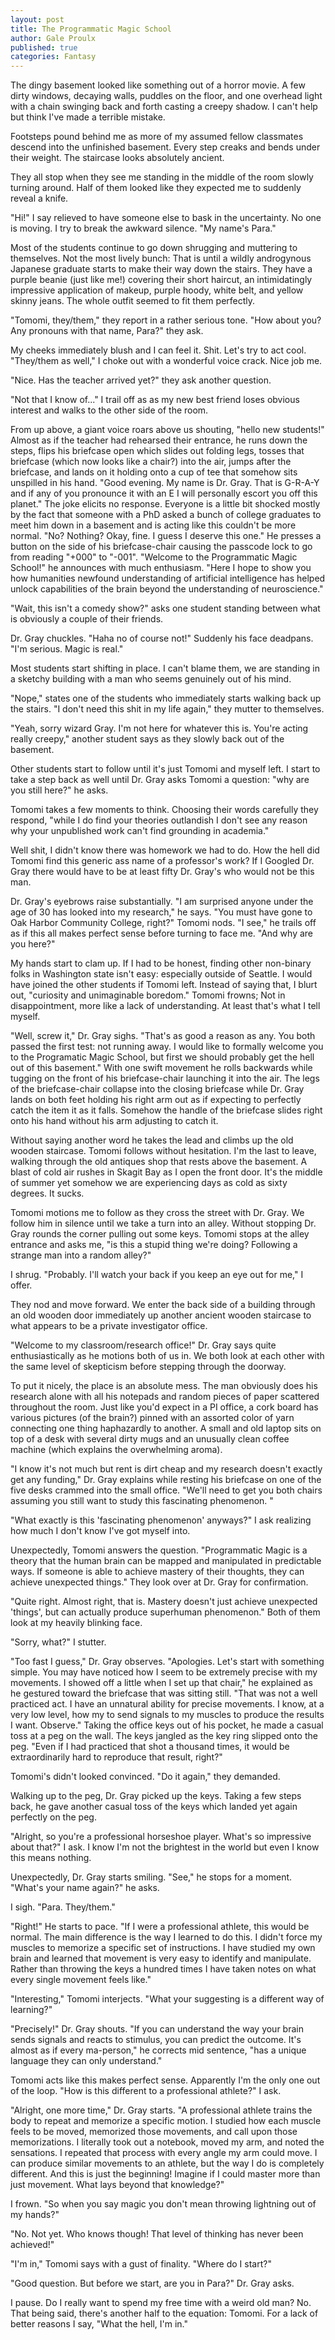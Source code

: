 ```yaml
---
layout: post
title: The Programmatic Magic School
author: Gale Proulx
published: true
categories: Fantasy
---
```


The dingy basement looked like something out of a horror movie. A few dirty windows, decaying walls, puddles on the floor, and one overhead light with a chain swinging back and forth casting a creepy shadow. I can't help but think I've made a terrible mistake.

Footsteps pound behind me as more of my assumed fellow classmates descend into the unfinished basement. Every step creaks and bends under their weight. The staircase looks absolutely ancient.

They all stop when they see me standing in the middle of the room slowly turning around. Half of them looked like they expected me to suddenly reveal a knife.

"Hi!" I say relieved to have someone else to bask in the uncertainty. No one is moving. I try to break the awkward silence. "My name's Para."

Most of the students continue to go down shrugging and muttering to themselves. Not the most lively bunch: That is until a wildly androgynous Japanese graduate starts to make their way down the stairs. They have a purple beanie (just like me!) covering their short haircut, an intimidatingly impressive application of makeup, purple hoody, white belt, and yellow skinny jeans. The whole outfit seemed to fit them perfectly.

"Tomomi, they/them," they report in a rather serious tone. "How about you? Any pronouns with that name, Para?" they ask.

My cheeks immediately blush and I can feel it. Shit. Let's try to act cool. "They/them as well," I choke out with a wonderful voice crack. Nice job me.

"Nice. Has the teacher arrived yet?" they ask another question.

"Not that I know of..." I trail off as as my new best friend loses obvious interest and walks to the other side of the room.

From up above, a giant voice roars above us shouting, "hello new students!" Almost as if the teacher had rehearsed their entrance, he runs down the steps, flips his briefcase open which slides out folding legs, tosses that briefcase (which now looks like a chair?) into the air, jumps after the briefcase, and lands on it holding onto a cup of tee that somehow sits unspilled in his hand. "Good evening. My name is Dr. Gray. That is G-R-A-Y and if any of you pronounce it with an E I will personally escort you off this planet." The joke elicits no response. Everyone is a little bit shocked mostly by the fact that someone with a PhD asked a bunch of college graduates to meet him down in a basement and is acting like this couldn't be more normal. "No? Nothing? Okay, fine. I guess I deserve this one." He presses a button on the side of his briefcase-chair causing the passcode lock to go from reading "+000" to "-001". "Welcome to the Programmatic Magic School!" he announces with much enthusiasm. "Here I hope to show you how humanities newfound understanding of artificial intelligence has helped unlock capabilities of the brain beyond the understanding of neuroscience."

"Wait, this isn't a comedy show?" asks one student standing between what is obviously a couple of their friends.

Dr. Gray chuckles. "Haha no of course not!" Suddenly his face deadpans. "I'm serious. Magic is real."

Most students start shifting in place. I can't blame them, we are standing in a sketchy building with a man who seems genuinely out of his mind.

"Nope," states one of the students who immediately starts walking back up the stairs. "I don't need this shit in my life again," they mutter to themselves.

"Yeah, sorry wizard Gray. I'm not here for whatever this is. You're acting really creepy," another student says as they slowly back out of the basement.

Other students start to follow until it's just Tomomi and myself left. I start to take a step back as well until Dr. Gray asks Tomomi a question: "why are you still here?" he asks.

Tomomi takes a few moments to think. Choosing their words carefully they respond, "while I do find your theories outlandish I don't see any reason why your unpublished work can't find grounding in academia."

Well shit, I didn't know there was homework we had to do. How the hell did Tomomi find this generic ass name of a professor's work? If I Googled Dr. Gray there would have to be at least fifty Dr. Gray's who would not be this man.

Dr. Gray's eyebrows raise substantially. "I am surprised anyone under the age of 30 has looked into my research," he says. "You must have gone to Oak Harbor Community College, right?" Tomomi nods. "I see," he trails off as if this all makes perfect sense before turning to face me. "And why are you here?"

My hands start to clam up. If I had to be honest, finding other non-binary folks in Washington state isn't easy: especially outside of Seattle. I would have joined the other students if Tomomi left. Instead of saying that, I blurt out, "curiosity and unimaginable boredom." Tomomi frowns; Not in disappointment, more like a lack of understanding. At least that's what I tell myself.

"Well, screw it," Dr. Gray sighs. "That's as good a reason as any. You both passed the first test: not running away. I would like to formally welcome you to the Programatic Magic School, but first we should probably get the hell out of this basement." With one swift movement he rolls backwards while tugging on the front of his briefcase-chair launching it into the air. The legs of the briefcase-chair collapse into the closing briefcase while Dr. Gray lands on both feet holding his right arm out as if expecting to perfectly catch the item it as it falls. Somehow the handle of the briefcase slides right onto his hand without his arm adjusting to catch it.

Without saying another word he takes the lead and climbs up the old wooden staircase. Tomomi follows without hesitation. I'm the last to leave, walking through the old antiques shop that rests above the basement. A blast of cold air rushes in Skagit Bay as I open the front door. It's the middle of summer yet somehow we are experiencing days as cold as sixty degrees. It sucks.

Tomomi motions me to follow as they cross the street with Dr. Gray. We follow him in silence until we take a turn into an alley. Without stopping Dr. Gray rounds the corner pulling out some keys. Tomomi stops at the alley entrance and asks me, "is this a stupid thing we're doing? Following a strange man into a random alley?"

I shrug. "Probably. I'll watch your back if you keep an eye out for me," I offer.

They nod and move forward. We enter the back side of a building through an old wooden door immediately up another ancient wooden staircase to what appears to be a private investigator office.

"Welcome to my classroom/research office!" Dr. Gray says quite enthusiastically as he motions both of us in. We both look at each other with the same level of skepticism before stepping through the doorway.

To put it nicely, the place is an absolute mess. The man obviously does his research alone with all his notepads and random pieces of paper scattered throughout the room. Just like you'd expect in a PI office, a cork board has various pictures (of the brain?) pinned with an assorted color of yarn connecting one thing haphazardly to another. A small and old laptop sits on top of a desk with several dirty mugs and an unusually clean coffee machine (which explains the overwhelming aroma).

"I know it's not much but rent is dirt cheap and my research doesn't exactly get any funding," Dr. Gray explains while resting his briefcase on one of the five desks crammed into the small office. "We'll need to get you both chairs assuming you still want to study this fascinating phenomenon. "

"What exactly is this 'fascinating phenomenon' anyways?" I ask realizing how much I don't know I've got myself into.

Unexpectedly, Tomomi answers the question. "Programmatic Magic is a theory that the human brain can be mapped and manipulated in predictable ways. If someone is able to achieve mastery of their thoughts, they can achieve unexpected things." They look over at Dr. Gray for confirmation.

"Quite right. Almost right, that is. Mastery doesn't just achieve unexpected 'things', but can actually produce superhuman phenomenon." Both of them look at my heavily blinking face.

"Sorry, what?" I stutter.

"Too fast I guess," Dr. Gray observes. "Apologies. Let's start with something simple. You may have noticed how I seem to be extremely precise with my movements. I showed off a little when I set up that chair," he explained as he gestured toward the briefcase that was sitting still. "That was not a well practiced act. I have an unnatural ability for precise movements. I know, at a very low level, how my to send signals to my muscles to produce the results I want. Observe." Taking the office keys out of his pocket, he made a casual toss at a peg on the wall. The keys jangled as the key ring slipped onto the peg. "Even if I had practiced that shot a thousand times, it would be extraordinarily hard to reproduce that result, right?"

Tomomi's didn't looked convinced. "Do it again," they demanded.

Walking up to the peg, Dr. Gray picked up the keys. Taking a few steps back, he gave another casual toss of the keys which landed yet again perfectly on the peg.

"Alright, so you're a professional horseshoe player. What's so impressive about that?" I ask. I know I'm not the brightest in the world but even I know this means nothing.

Unexpectedly, Dr. Gray starts smiling. "See," he stops for a moment. "What's your name again?" he asks.

I sigh. "Para. They/them."

"Right!" He starts to pace. "If I were a professional athlete, this would be normal. The main difference is the way I learned to do this. I didn't force my muscles to memorize a specific set of instructions. I have studied my own brain and learned that movement is very easy to identify and manipulate. Rather than throwing the keys a hundred times I have taken notes on what every single movement feels like."

"Interesting," Tomomi interjects. "What your suggesting is a different way of learning?"

"Precisely!" Dr. Gray shouts. "If you can understand the way your brain sends signals and reacts to stimulus, you can predict the outcome. It's almost as if every ma-person," he corrects mid sentence, "has a unique language they can only understand."

Tomomi acts like this makes perfect sense. Apparently I'm the only one out of the loop. "How is this different to a professional athlete?" I ask.

"Alright, one more time," Dr. Gray starts. "A professional athlete trains the body to repeat and memorize a specific motion. I studied how each muscle feels to be moved, memorized those movements, and call upon those memorizations. I literally took out a notebook, moved my arm, and noted the sensations. I repeated that process with every angle my arm could move. I can produce similar movements to an athlete, but the way I do is completely different. And this is just the beginning! Imagine if I could master more than just movement. What lays beyond that knowledge?"

I frown. "So when you say magic you don't mean throwing lightning out of my hands?"

"No. Not yet. Who knows though! That level of thinking has never been achieved!"

"I'm in," Tomomi says with a gust of finality. "Where do I start?"

"Good question. But before we start, are you in Para?" Dr. Gray asks.

I pause. Do I really want to spend my free time with a weird old man? No. That being said, there's another half to the equation: Tomomi. For a lack of better reasons I say, "What the hell, I'm in."
